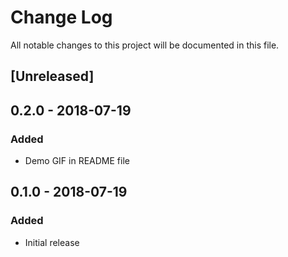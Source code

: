 # Change Log
All notable changes to this project will be documented in this file.

## [Unreleased]

## 0.2.0 - 2018-07-19
### Added
- Demo GIF in README file

## 0.1.0 - 2018-07-19
### Added
- Initial release
